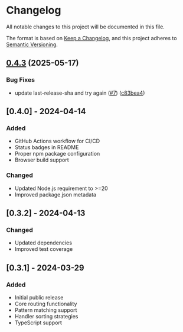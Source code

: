 # Changelog

All notable changes to this project will be documented in this file.

The format is based on [Keep a Changelog](https://keepachangelog.com/en/1.0.0/),
and this project adheres to [Semantic Versioning](https://semver.org/spec/v2.0.0.html).

## [0.4.3](https://github.com/Gooseus/natsrun/compare/natsrun-v0.4.2...natsrun-v0.4.3) (2025-05-17)


### Bug Fixes

* update last-release-sha and try again ([#7](https://github.com/Gooseus/natsrun/issues/7)) ([c83bea4](https://github.com/Gooseus/natsrun/commit/c83bea46706960ad984beaf2e16f44697cec5c69))

## [0.4.0] - 2024-04-14

### Added
- GitHub Actions workflow for CI/CD
- Status badges in README
- Proper npm package configuration
- Browser build support

### Changed
- Updated Node.js requirement to >=20
- Improved package.json metadata

## [0.3.2] - 2024-04-13

### Changed
- Updated dependencies
- Improved test coverage

## [0.3.1] - 2024-03-29

### Added
- Initial public release
- Core routing functionality
- Pattern matching support
- Handler sorting strategies
- TypeScript support
